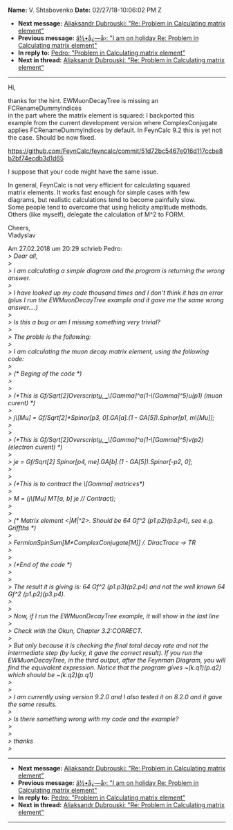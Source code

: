 **Name:** V. Shtabovenko
**Date:** 02/27/18-10:06:02 PM Z

  - **Next message:** [Aliaksandr Dubrouski: "Re: Problem in Calculating
    matrix element"](1393.html)
  - **Previous message:** [ä½•å¿—å›: "I am on holiday Re: Problem in
    Calculating matrix element"](1391.html)
  - **In reply to:** [Pedro: "Problem in Calculating matrix
    element"](1390.html)
  - **Next in thread:** [Aliaksandr Dubrouski: "Re: Problem in
    Calculating matrix element"](1393.html)

-----

Hi,  

thanks for the hint. EWMuonDecayTree is missing an
FCRenameDummyIndices  
in the part where the matrix element is squared: I backported this  
example from the current development version where ComplexConjugate  
applies FCRenameDummyIndices by default. In FeynCalc 9.2 this is yet
not  
the case. Should be now fixed.  

https://github.com/FeynCalc/feyncalc/commit/51d72bc5467e016d117ccbe8b2bf74ecdb3d1d65  

I suppose that your code might have the same issue.  

In general, FeynCalc is not very efficient for calculating squared  
matrix elements. It works fast enough for simple cases with few  
diagrams, but realistic calculations tend to become painfully slow.  
Some people tend to overcome that using helicity amplitude methods.  
Others (like myself), delegate the calculation of M^2 to FORM.  

Cheers,  
Vladyslav  

Am 27.02.2018 um 20:29 schrieb Pedro:  
*\> Dear all,*  
*\>*  
*\> I am calculating a simple diagram and the program is returning the
wrong answer.*  
*\>*  
*\> I have looked up my code thousand times and I don't think it has an
error (plus I run the EWMuonDecayTree example and it gave me the same
wrong answer....)*  
*\>*  
*\> Is this a bug or am I missing something very trivial?*  
*\>*  
*\> The proble is the following:*  
*\>*  
*\> I am calculating the muon decay matrix element, using the following
code:*  
*\>*  
*\> (\* Beging of the code \*)*  
*\>*  
*\>*  
*\> (\*This is Gf/Sqrt[2]Overscript[u,
\_](p3)\\[Gamma]^a(1-\\[Gamma]^5)u(p1) (muon curent)
\*)*  
*\>*  
*\> j\\[Mu] = Gf/Sqrt[2]\*Spinor[p3,
0].GA[a].(1 - GA[5]).Spinor[p1,
m\\[Mu]];*  
*\>*  
*\>*  
*\> (\*This is Gf/Sqrt[2]Overscript[u,
\_](p4)\\[Gamma]^a(1-\\[Gamma]^5)v(p2) (electron
curent) \*)*  
*\>*  
*\> je = Gf/Sqrt[2] Spinor[p4, me].GA[b].(1 -
GA[5]).Spinor[-p2, 0];*  
*\>*  
*\>*  
*\> (\*This is to contract the \\[Gamma] matrices\*)*  
*\>*  
*\> M = (j\\[Mu] MT[a, b] je // Contract);*  
*\>*  
*\>*  
*\> (\* Matrix element \<|M|^2\>. Should be 64 Gf^2 (p1.p2)(p3.p4), see
e.g. Griffths \*)*  
*\>*  
*\> FermionSpinSum[M\*ComplexConjugate[M]] /. DiracTrace
-\> TR*  
*\>*  
*\>*  
*\> (\*End of the code \*)*  
*\>*  
*\>*  
*\> The result it is giving is: 64 Gf^2 (p1.p3)(p2.p4) and not the well
known 64 Gf^2 (p1.p2)(p3.p4).*  
*\>*  
*\>*  
*\> Now, if I run the EWMuonDecayTree example, it will show in the last
line*  
*\>*  
*\> Check with the Okun, Chapter 3.2:CORRECT.*  
*\>*  
*\> But only because it is checking the final total decay rate and not
the intermediate step (by lucky, it gave the correct result). If you run
the EWMuonDecayTree, in the third output, after the Feynman Diagram, you
will find the equivalent expression. Notice that the program gives
\~(k.q1)(p.q2) which should be \~(k.q2)(p.q1)*  
*\>*  
*\>*  
*\> I am currently using version 9.2.0 and I also tested it on 8.2.0 and
it gave the same results.*  
*\>*  
*\> Is there something wrong with my code and the example?*  
*\>*  
*\>*  
*\> thanks*  
*\>*  

-----

  - **Next message:** [Aliaksandr Dubrouski: "Re: Problem in Calculating
    matrix element"](1393.html)
  - **Previous message:** [ä½•å¿—å›: "I am on holiday Re: Problem in
    Calculating matrix element"](1391.html)
  - **In reply to:** [Pedro: "Problem in Calculating matrix
    element"](1390.html)
  - **Next in thread:** [Aliaksandr Dubrouski: "Re: Problem in
    Calculating matrix element"](1393.html)

-----

